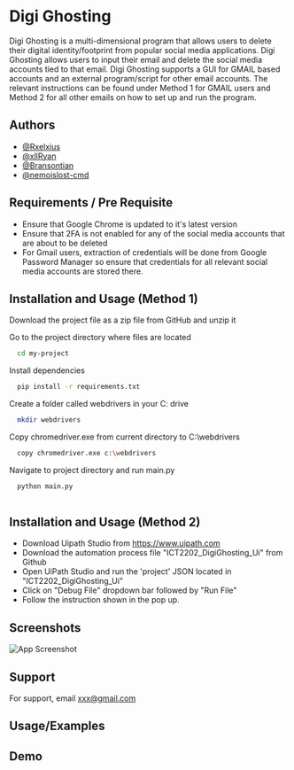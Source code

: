 
# Digi Ghosting

Digi Ghosting is a multi-dimensional program that allows users to delete their digital identity/footprint from popular social media applications. Digi Ghosting allows users to input their email and delete the social media accounts tied to that email. Digi Ghosting supports a GUI for GMAIL based accounts and an external program/script for other email accounts. The relevant instructions can be found under Method 1 for GMAIL users and Method 2 for all other emails on how to set up and run the program.


## Authors

- [@Rxelxius](https://github.com/Rxelxius)
- [@xllRyan](https://github.com/xllRyan)
- [@Bransontian](https://github.com/Bransontian)
- [@nemoislost-cmd](https://github.com/nemoislost-cmd)


## Requirements / Pre Requisite
- Ensure that Google Chrome is updated to it's latest version
- Ensure that 2FA is not enabled for any of the social media accounts that are about to be deleted
- For Gmail users, extraction of credentials will be done from Google Password Manager so ensure that credentials for all relevant social media accounts are stored there.

## Installation and Usage  (Method 1)


Download the project file as a zip file from GitHub and unzip it 

Go to the project directory where files are located

```bash
  cd my-project
```

Install dependencies

```bash
  pip install -r requirements.txt
```

Create a folder called webdrivers in your C: drive 

```bash
  mkdir webdrivers
```

Copy chromedriver.exe from current directory to C:\webdrivers

```bash
  copy chromedriver.exe c:\webdrivers
```


Navigate to project directory and run main.py

```bash
  python main.py
  
```

## Installation and Usage (Method 2) 

- Download Uipath Studio from https://www.uipath.com
- Download the automation process file "ICT2202_DigiGhosting_Ui" from Github
- Open UiPath Studio and run the 'project' JSON located in "ICT2202_DigiGhosting_Ui"
- Click on "Debug File" dropdown bar followed by "Run File"
- Follow the instruction shown in the pop up.
## Screenshots

![App Screenshot](https://via.placeholder.com/468x300?text=App+Screenshot+Here)


## Support

For support, email xxx@gmail.com


## Usage/Examples



## Demo







